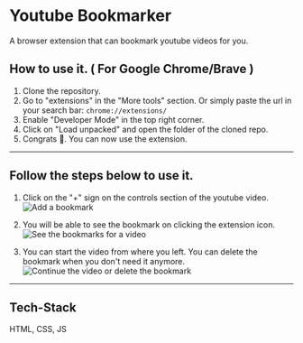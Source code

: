# Youtube Bookmarker

A browser extension that can bookmark youtube videos for you.

## How to use it. ( For Google Chrome/Brave )

1. Clone the repository.
2. Go to "extensions" in the "More tools" section.
   Or simply paste the url in your search bar: `chrome://extensions/`
3. Enable "Developer Mode" in the top right corner.
4. Click on "Load unpacked" and open the folder of the cloned repo.
5. Congrats 🥳. You can now use the extension.

---

## Follow the steps below to use it.

1. Click on the "+" sign on the controls section of the youtube video.
   ![Add a bookmark](https://user-images.githubusercontent.com/70171925/188874474-677adab9-131f-41c9-ba26-3cf63982950f.png)

2. You will be able to see the bookmark on clicking the extension icon.
   ![See the bookmarks for a video](https://user-images.githubusercontent.com/70171925/188874702-88923685-2519-474b-8be1-dc075a31b5ec.png)

3. You can start the video from where you left. You can delete the bookmark when you don't need it anymore.
   ![Continue the video or delete the bookmark](https://user-images.githubusercontent.com/70171925/188875340-e8d74614-6052-4332-a5bd-49d3569462d6.png)

---

## Tech-Stack

HTML, CSS, JS
